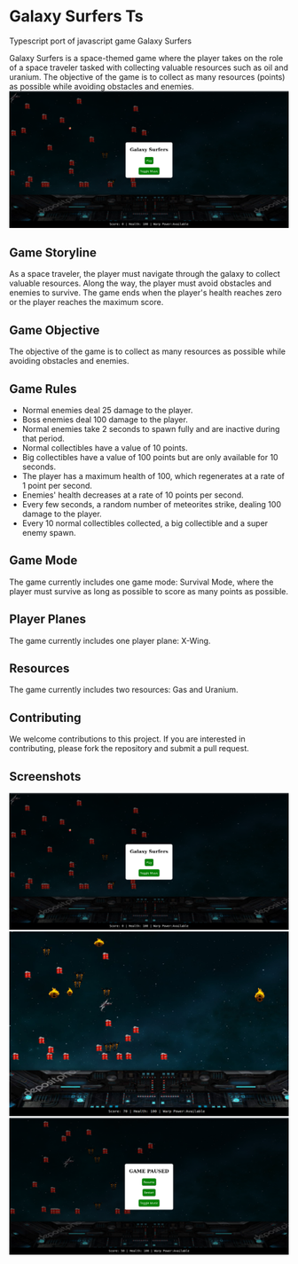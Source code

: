 # Galaxy Surfers Ts

Typescript port of javascript game Galaxy Surfers

Galaxy Surfers is a space-themed game where the player takes on the role of a space traveler tasked with collecting valuable resources such as oil and uranium. The objective of the game is to collect as many resources (points) as possible while avoiding obstacles and enemies.
![Intro Image](/screenshots/0.png?raw=true )

## Game Storyline

As a space traveler, the player must navigate through the galaxy to collect valuable resources. Along the way, the player must avoid obstacles and enemies to survive. The game ends when the player's health reaches zero or the player reaches the maximum score.

## Game Objective

The objective of the game is to collect as many resources as possible while avoiding obstacles and enemies.

## Game Rules

- Normal enemies deal 25 damage to the player.
- Boss enemies deal 100 damage to the player.
- Normal enemies take 2 seconds to spawn fully and are inactive during that period.
- Normal collectibles have a value of 10 points.
- Big collectibles have a value of 100 points but are only available for 10 seconds.
- The player has a maximum health of 100, which regenerates at a rate of 1 point per second.
- Enemies' health decreases at a rate of 10 points per second.
- Every few seconds, a random number of meteorites strike, dealing 100 damage to the player.
- Every 10 normal collectibles collected, a big collectible and a super enemy spawn.

## Game Mode

The game currently includes one game mode: Survival Mode, where the player must survive as long as possible to score as many points as possible.

## Player Planes

The game currently includes one player plane: X-Wing.

## Resources

The game currently includes two resources: Gas and Uranium.

## Contributing

We welcome contributions to this project. If you are interested in contributing, please fork the repository and submit a pull request.

## Screenshots

![Menu Image](/screenshots/0.png?raw=true )
![Gameplay Image Image](/screenshots/1.png?raw=true )
![Game Paused Menu Image](/screenshots/2.png?raw=true )